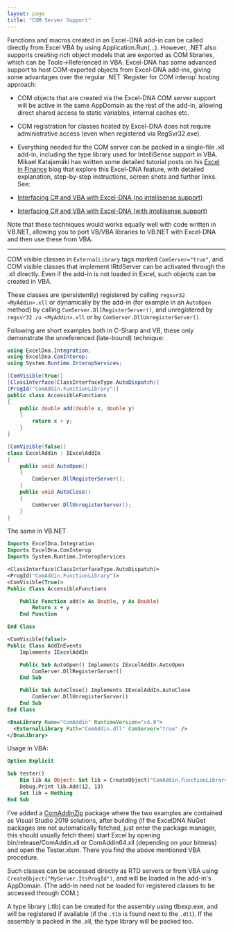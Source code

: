 ```yaml
---
layout: page
title: "COM Server Support"
---
```

Functions and macros created in an Excel-DNA add-in can be called directly from Excel VBA by using Application.Run(...). However, .NET also supports creating rich object models that are exported as COM libraries, which can be Tools->Referenced in VBA. Excel-DNA has some advanced support to host COM-exported objects from Excel-DNA add-ins, giving some advantages over the regular .NET ‘Register for COM interop’ hosting approach:

- COM objects that are created via the Excel-DNA COM server support will be active in the same AppDomain as the rest of the add-in, allowing direct shared access to static variables, internal caches etc.
- COM registration for classes hosted by Excel-DNA does not require administrative access (even when registered via RegSvr32.exe).
- Everything needed for the COM server can be packed in a single-file .xll add-in, including the type library used for IntelliSense support in VBA.
Mikael Katajamäki has written some detailed tutorial posts on his [Excel in Finance](http://mikejuniperhill.blogspot.com/) blog that explore this Excel-DNA feature, with detailed explanation, step-by-step instructions, screen shots and further links. See:

- [Interfacing C# and VBA with Excel-DNA (no intellisense support)](http://mikejuniperhill.blogspot.com/2014/03/interfacing-c-and-vba-with-exceldna-no.html)
- [Interfacing C# and VBA with Excel-DNA (with intellisense support)](http://mikejuniperhill.blogspot.com/2014/03/interfacing-c-and-vba-with-exceldna_16.html)

Note that these techniques would works equally well with code written in VB.NET, allowing you to port VB/VBA libraries to VB.NET with Excel-DNA and then use these from VBA.

----

COM visible classes in `ExternalLibrary` tags marked `ComServer="true"`, and COM visible classes that implement IRtdServer can be activated through the .xll directly. Even if the add-in is not loaded in Excel, such objects can be created in VBA.

These classes are (persistently) registered by calling `regsvr32 <MyAddin>.xll` or dynamically by the add-in (for example in an `AutoOpen` method) by calling `ComServer.DllRegisterServer()`, and
unregistered by `regsvr32 /u <MyAddin>.xll` or by `ComServer.DllUnregisterServer()`.

Following are short examples both in C-Sharp and VB, these only demonstrate the unreferenced (late-bound) technique:

```csharp
using ExcelDna.Integration;
using ExcelDna.ComInterop;
using System.Runtime.InteropServices;

[ComVisible(true)]
[ClassInterface(ClassInterfaceType.AutoDispatch)]
[ProgId("ComAddin.FunctionLibrary")]
public class AccessibleFunctions
{
	public double add(double x, double y)
	{
		return x + y;
	}
}

[ComVisible(false)]
class ExcelAddin : IExcelAddIn
{
	public void AutoOpen()
	{
		ComServer.DllRegisterServer();
	}
	public void AutoClose()
	{
		ComServer.DllUnregisterServer();
	}
}
```

The same in VB.NET

```vb
Imports ExcelDna.Integration
Imports ExcelDna.ComInterop
Imports System.Runtime.InteropServices

<ClassInterface(ClassInterfaceType.AutoDispatch)>
<ProgId("ComAddin.FunctionLibrary")>
<ComVisible(True)>
Public Class AccessibleFunctions

    Public Function add(x As Double, y As Double)
        Return x + y
    End Function

End Class

<ComVisible(false)>
Public Class AddInEvents
    Implements IExcelAddIn

    Public Sub AutoOpen() Implements IExcelAddIn.AutoOpen
        ComServer.DllRegisterServer()
    End Sub

    Public Sub AutoClose() Implements IExcelAddIn.AutoClose
        ComServer.DllUnregisterServer()
    End Sub
End Class
```

```xml
<DnaLibrary Name="ComAddin" RuntimeVersion="v4.0">
  <ExternalLibrary Path="ComAddin.dll" ComServer="true" />
</DnaLibrary>
```

Usage in VBA:

```vb
Option Explicit

Sub tester()
    Dim lib As Object: Set lib = CreateObject("ComAddin.FunctionLibrary")
    Debug.Print lib.Add(12, 13)
    Set lib = Nothing
End Sub
```

I've added a [ComAddinZip] package where the two examples are contained as Visual Studio 2019 solutions, after building (if the ExcelDNA NuGet packages are not automatically fetched, just enter the package manager, this should usually fetch them) start Excel by opening bin/release/ComAddin.xll or ComAddin64.xll (depending on your bitness) and open the Tester.xlsm.
There you find the above mentioned VBA procedure.

Such classes can be accessed directly as RTD servers or from VBA using `CreateObject("MyServer.ItsProgId")`, and will be loaded in the add-in's AppDomain.
(The add-in need not be loaded for registered classes to be accessed through COM.)

A type library (.tlb) can be created for the assembly using tlbexp.exe, and will be registered if available (if the `.tlb` is found next to the `.dll`). If the assembly is packed in the .xll, the type library will be packed too.

[ComAddinZip]: /assets/ComAddin.zip